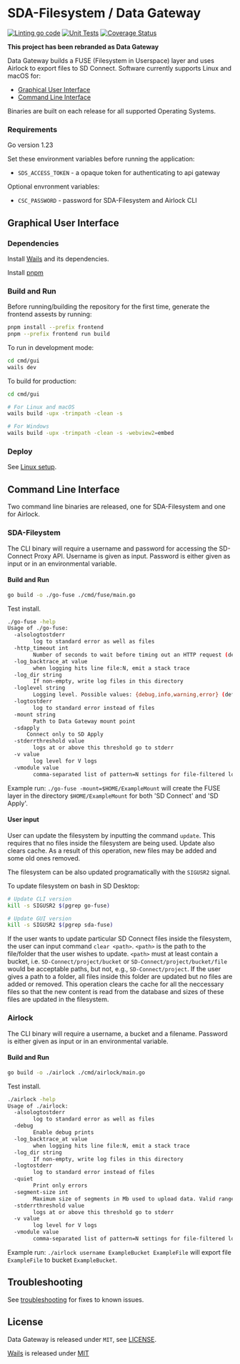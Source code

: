# SDA-Filesystem / Data Gateway

[![Linting go code](https://github.com/CSCfi/sda-filesystem/actions/workflows/linting.yml/badge.svg)](https://github.com/CSCfi/sda-filesystem/actions/workflows/linting.yml)
[![Unit Tests](https://github.com/CSCfi/sda-filesystem/actions/workflows/unittest.yml/badge.svg)](https://github.com/CSCfi/sda-filesystem/actions/workflows/unittest.yml)
[![Coverage Status](https://coveralls.io/repos/github/CSCfi/sda-filesystem/badge.svg?branch=master)](https://coveralls.io/github/CSCfi/sda-filesystem?branch=master)

**This project has been rebranded as Data Gateway**

Data Gateway builds a FUSE (Filesystem in Userspace) layer and uses Airlock to export files to SD Connect. Software currently supports Linux and macOS for:
- [Graphical User Interface](#graphical-user-interface)
- [Command Line Interface](#command-line-interface)

Binaries are built on each release for all supported Operating Systems.

### Requirements

Go version 1.23

Set these environment variables before running the application:
- `SDS_ACCESS_TOKEN` - a opaque token for authenticating to api gateway

Optional envronment variables:
- `CSC_PASSWORD` - password for SDA-Filesystem and Airlock CLI

## Graphical User Interface

###  Dependencies

Install [Wails](https://wails.io/docs/gettingstarted/installation) and its dependencies.

Install [pnpm](https://pnpm.io/installation)

### Build and Run

Before running/building the repository for the first time, generate the frontend assests by running:
```bash
pnpm install --prefix frontend
pnpm --prefix frontend run build
```

To run in development mode:
```bash
cd cmd/gui
wails dev
```

To build for production:
```bash
cd cmd/gui

# For Linux and macOS
wails build -upx -trimpath -clean -s

# For Windows
wails build -upx -trimpath -clean -s -webview2=embed
```

### Deploy

See [Linux setup](docs/linux-setup.md).

## Command Line Interface

Two command line binaries are released, one for SDA-Filesystem and one for Airlock.

### SDA-Fileystem

The CLI binary will require a username and password for accessing the SD-Connect Proxy API. Username is given as input. Password is either given as input or in an environmental variable.

#### Build and Run
```bash
go build -o ./go-fuse ./cmd/fuse/main.go
```
Test install.
```bash
./go-fuse -help
Usage of ./go-fuse:
  -alsologtostderr
    	log to standard error as well as files
  -http_timeout int
    	Number of seconds to wait before timing out an HTTP request (default 20)
  -log_backtrace_at value
    	when logging hits line file:N, emit a stack trace
  -log_dir string
    	If non-empty, write log files in this directory
  -loglevel string
    	Logging level. Possible values: {debug,info,warning,error} (default "info")
  -logtostderr
    	log to standard error instead of files
  -mount string
    	Path to Data Gateway mount point
  -sdapply
      Connect only to SD Apply
  -stderrthreshold value
    	logs at or above this threshold go to stderr
  -v value
    	log level for V logs
  -vmodule value
    	comma-separated list of pattern=N settings for file-filtered logging

```
Example run: `./go-fuse -mount=$HOME/ExampleMount` will create the FUSE layer in the directory `$HOME/ExampleMount` for both 'SD Connect' and 'SD Apply'.

#### User input

User can update the filesystem by inputting the command `update`. This requires that no files inside the filesystem are being used. Update also clears cache. As a result of this operation, new files may be added and some old ones removed.

The filesystem can be also updated programatically with the `SIGUSR2` signal.

To update filesystem on bash in SD Desktop:
```bash
# Update CLI version
kill -s SIGUSR2 $(pgrep go-fuse)

# Update GUI version
kill -s SIGUSR2 $(pgrep sda-fuse)
```

If the user wants to update particular SD Connect files inside the filesystem, the user can input command `clear <path>`. `<path>` is the path to the file/folder that the user wishes to update. `<path>` must at least contain a bucket, i.e. `SD-Connect/project/bucket` or `SD-Connect/project/bucket/file` would be acceptable paths, but not, e.g., `SD-Connect/project`. If the user gives a path to a folder, all files inside this folder are updated but no files are added or removed. This operation clears the cache for all the neccessary files so that the new content is read from the database and sizes of these files are updated in the filesystem.

### Airlock

The CLI binary will require a username, a bucket and a filename. Password is either given as input or in an environmental variable.

#### Build and Run
```bash
go build -o ./airlock ./cmd/airlock/main.go
```
Test install.
```bash
./airlock -help
Usage of ./airlock:
  -alsologtostderr
    	log to standard error as well as files
  -debug
    	Enable debug prints
  -log_backtrace_at value
    	when logging hits line file:N, emit a stack trace
  -log_dir string
    	If non-empty, write log files in this directory
  -logtostderr
    	log to standard error instead of files
  -quiet
    	Print only errors
  -segment-size int
    	Maximum size of segments in Mb used to upload data. Valid range is 10-4000. (default 4000)
  -stderrthreshold value
    	logs at or above this threshold go to stderr
  -v value
    	log level for V logs
  -vmodule value
    	comma-separated list of pattern=N settings for file-filtered logging
```

Example run: `./airlock username ExampleBucket ExampleFile` will export file `ExampleFile` to bucket `ExampleBucket`.

## Troubleshooting
See [troubleshooting](docs/troubleshooting.md) for fixes to known issues.

## License

Data Gateway is released under `MIT`, see [LICENSE](LICENSE).

[Wails](https://wails.io) is released under [MIT](https://github.com/wailsapp/wails/blob/master/LICENSE)
